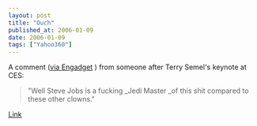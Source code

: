 ```yaml
---
layout: post
title: "Ouch"
published_at: 2006-01-09
date: 2006-01-09
tags: ["Yahoo360"]
---
```


A comment ([via Engadget](http://www.engadget.com/2006/01/06/live-from-yahoos-keynote/) ) from someone after Terry Semel's keynote at CES:  

> "Well Steve Jobs is a fucking _Jedi Master _of this shit compared to these other clowns."   

[Link]()  